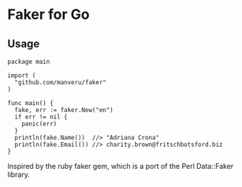 # Faker for Go

## Usage

    package main

    import (
      "github.com/manveru/faker"
    )

    func main() {
      fake, err := faker.New("en")
      if err != nil {
	    panic(err)
	  }
      println(fake.Name())  //> "Adriana Crona"
      println(fake.Email()) //> charity.brown@fritschbotsford.biz
    }

Inspired by the ruby faker gem, which is a port of the Perl Data::Faker library.
